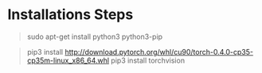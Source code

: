 # Installations Steps

>sudo apt-get install python3 python3-pip

>pip3 install http://download.pytorch.org/whl/cu90/torch-0.4.0-cp35-cp35m-linux_x86_64.whl
>pip3 install torchvision
